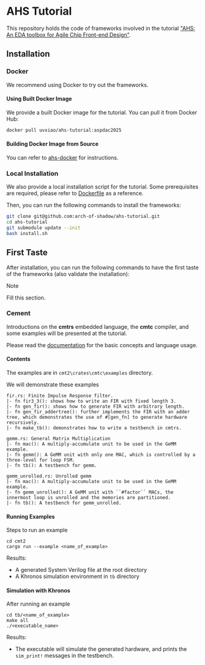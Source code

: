 # AHS Tutorial

This repository holds the code of frameworks involved in the tutorial ["AHS: An EDA toolbox for Agile Chip Front-end Design"](https://ericlyun.me/tutorial-aspdac2025/en/master/#ahs-an-eda-toolbox-for-agile-chip-front-end-design).

## Installation

### Docker

We recommend using Docker to try out the frameworks.

#### Using Built Docker Image

We provide a built Docker image for the tutorial. You can pull it from Docker Hub:

```bash
docker pull uvxiao/ahs-tutorial:aspdac2025
```

#### Building Docker Image from Source

You can refer to [ahs-docker](https://github.com/pku-liang/ahs-docker) for instructions.

### Local Installation

We also provide a local installation script for the tutorial. Some prerequisites are required, please refer to [Dockerfile](https://github.com/pku-liang/ahs-docker/blob/main/Dockerfile) as a reference.

Then, you can run the following commands to install the frameworks:

```bash
git clone git@github.com:arch-of-shadow/ahs-tutorial.git
cd ahs-tutorial
git submodule update --init
bash install.sh
```

## First Taste

After installation, you can run the following commands to have the first taste of the frameworks (also validate the installation):

> [!NOTE]
> Fill this section.

### Cement

Introductions on the **cmtrs** embedded language, the **cmtc** compiler, and some examples will be presented at the tutorial.

Please read the [documentation](https://docs.rs/cmtrs/latest/cmtrs/) for the basic concepts and language usage.

#### Contents

The examples are in `cmt2\crates\cmtc\examples` directory.

We will demonstrate these examples
```
fir.rs: Finite Impulse Response filter. 
|- fn fir3_3(): shows how to write an FIR with fixed length 3. 
|- fn gen_fir(): shows how to generate FIR with arbitrary length.
|- fn gen_fir_addertree(): further implements the FIR with an adder tree, which demonstrates the use of #[gen_fn] to generate hardware recursively.
|- fn make_tb(): demonstrates how to write a testbench in cmtrs.

gemm.rs: General Matrix Multiplication
|- fn mac(): A multiply-accumulate unit to be used in the GeMM example.
|- fn gemm(): A GeMM unit with only one MAC, which is controlled by a three-level for loop FSM. 
|- fn tb(): A testbench for gemm.

gemm_unrolled.rs: Unrolled gemm
|- fn mac(): A multiply-accumulate unit to be used in the GeMM example.
|- fn gemm_unrolled(): A GeMM unit with ``#factor`` MACs, the innermost loop is unrolled and the memories are partitioned.
|- fn tb(): A testbench for gemm_unrolled.
```
#### Running Examples

Steps to run an example

```shell
cd cmt2
cargo run --example <name_of_example>
```

Results:

- A generated System Verilog file at the root directory
- A Khronos simulation environment in `tb` directory

#### Simulation with Khronos

After running an example

```shell
cd tb/<name_of_example>
make all
./<executable_name>
```

Results:

- The executable will simulate the generated hardware, and prints the `sim_print!` messages in the testbench.

